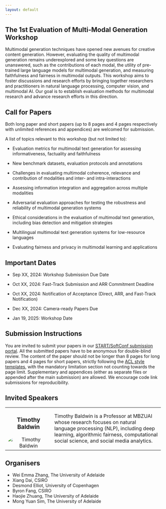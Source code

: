 ```yaml
---
layout: default
---
```


## **The 1st Evaluation of Multi-Modal Generation Workshop**

Multimodal generation techniques have opened new avenues for creative content generation.  However, evaluating the quality of multimodal generation remains underexplored and some key questions are unanswered, such as the contributions of each modal, the utility of pre-trained large language models for multimodal generation, and measuring faithfulness and fairness in multimodal outputs.  This workshop aims to foster discussions and research efforts by bringing together researchers and practitioners in natural language processing, computer vision, and multimodal AI. Our goal is to establish evaluation methods for multimodal research and advance research efforts in this direction. 

## **Call for Papers**

Both long paper and short papers (up to 8 pages and 4 pages respectively with unlimited references and appendices) are welcomed for submission. 

A list of topics relevant to this workshop (but not limited to):

- Evaluation metrics for multimodal text generation for assessing informativeness, factuality and faithfulness 

- New benchmark datasets, evaluation protocols and annotations

- Challenges in evaluating multimodal coherence, relevance and contribution of modalities and inter- and intra-interactions

- Assessing information integration and aggregation across multiple modalities 

- Adversarial evaluation approaches for testing the robustness and reliability of multimodal generation systems

- Ethical considerations in the evaluation of multimodal text generation, including bias detection and mitigation strategies

- Multilingual multimodal text generation systems for low-resource languages

- Evaluating fairness and privacy in multimodal learning and applications


## **Important Dates**

- Sep XX, 2024: Workshop Submission Due Date 

- Oct XX, 2024: Fast-Track Submission and ARR Commitment Deadline 

- Oct XX, 2024: Notification of Acceptance (Direct, ARR, and Fast-Track Notification)

- Dec XX, 2024: Camera-ready Papers Due

- Jan 19, 2025: Workshop Date

## **Submission Instructions**


You are invited to submit your papers in our [START/SoftConf submission portal](https://softconf.com/coling2025/EvalMG25). All the submitted papers have to be anonymous for double-blind review. The content of the paper should not be longer than 8 pages for long papers and 4 pages for short papers, strictly following the [ACL style templates](https://aclrollingreview.org/cfp#paper-submission-and-templates), with the mandatory limitation section not counting towards the page limit. Supplementary and appendices (either as separate files or appended after the main submission) are allowed. We encourage code link submissions for reproducibility.

## **Invited Speakers**


<table style="border-collapse: collapse; border: none; width: 100%;">
  <tr>
    <!-- Adjust width for the image column -->
    <td style="border: none; width: 30%; text-align: center;">
      <h3>Timothy Baldwin</h3>
      <img src="https://scholar.googleusercontent.com/citations?view_op=medium_photo&user=wjBD1dkAAAAJ&citpid=8" alt="Timothy Baldwin" style="border-radius: 50%; max-width: 100%; height: auto;"><br>
    </td>
    <!-- Adjust width for the text column -->
    <td style="border: none; width: 70%; text-align: left;">
      Timothy Baldwin is a Professor at MBZUAI whose research focuses on natural language processing (NLP), including deep learning, algorithmic fairness, computational social science, and social media analytics.
    </td>
  </tr>
</table>




## **Organisers**

- Wei Emma Zhang, The University of Adelaide
- Xiang Dai, CSIRO
- Desmond Elliot, University of Copenhagen
- Byron Fang, CSIRO
- Haojie Zhuang, The University of Adelaide
- Mong Yuan Sim, The University of Adelaide

<!-- <table style="border-collapse: collapse; border: none; margin: 0 auto;">
  <tr>
    <td style="border: none;" align="center">
      <img src="https://weiezhang.github.io/images/profile.png" alt="Wei Emma Zhang" style="border-radius: 50%; width: 160px;"><br>
      <a href="https://jbdel.github.io/">Wei Emma Zhang</a>
    </td>
    <td style="border: none;" align="center">
      <img src="https://people.csiro.au/-/media/People-Finder/D/X/dai-dai/DSC09906_Edit.jpg?mh=600&mw=600&hash=6F3DFC0CB3CF01772A1132CACB0CA03734CE395E" alt="Xiang Dai" style="border-radius: 50%; width: 160px;"><br>
      <a href="https://zhjohnchan.github.io/">Xiang Dai</a>
    </td>
    <td style="border: none;" align="center">
      <img src="https://www2.adm.ku.dk/selv/pls/prt_www40.hentindhold_cms?p_personid=631668" alt="Desmond Elliot" style="border-radius: 50%; width: 160px;"><br>
      <a href="https://maya-varma.com/">Desmond Elliot</a>
    </td>
  </tr>

  <tr>
    <td style="border: none;" align="center">
      <img src="https://people.csiro.au:443/-/media/People-Finder/F/B/byron-fang/thumbnail_image_6487327.jpg?mh=600&mw=600&hash=6AFFFD77A4249611032D826E8C87D1DDF8AF3E91" alt="Byron Fang" style="border-radius: 50%; width: 160px;"><br>
      <a href="https://jbdel.github.io/">Byron Fang</a>
    </td>
    <td style="border: none;" align="center">
      <img src="" alt="Haojie Zhuang" style="border-radius: 50%; width: 160px;"><br>
      <a href="https://zhjohnchan.github.io/">Haojie Zhuang</a>
    </td>
    <td style="border: none;" align="center">
      <img src="https://media.licdn.com/dms/image/C5603AQHMp3iIWWjkFQ/profile-displayphoto-shrink_800_800/0/1644989070456?e=1725494400&v=beta&t=foHGZMwsZvKahZAhntJgMdfPhcnT2iKipCuMYcIXl1w" alt="Mong Yuan Sim" style="border-radius: 50%; width: 160px;"><br>
      <a href="https://maya-varma.com/">Mong Yuan Sim</a>
    </td>
  </tr>
</table> -->


